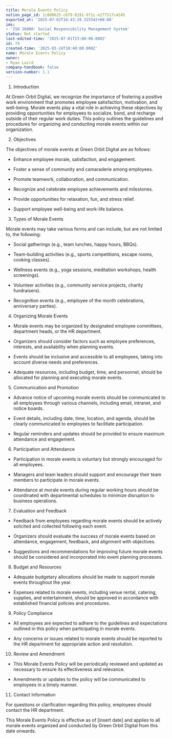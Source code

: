 ```yaml
---
title: Morale Events Policy
notion_page_id: 1c0d6625-c679-8191-971c-e277517c4245
exported_at: '2025-07-02T18:43:19.325542+00:00'
ims:
- 'ISO 26000: Social Responsibility Management System'
status: Not started
last-edited-time: '2025-07-01T23:00:00.000Z'
id: 79
created-time: '2025-03-24T10:40:00.000Z'
name: Morale Events Policy
owner:
- Ryan Laird
company-handbook: false
version-number: 1.1
---
```


1. Introduction

At Green Orbit Digital, we recognize the importance of fostering a positive work environment that promotes employee satisfaction, motivation, and well-being. Morale events play a vital role in achieving these objectives by providing opportunities for employees to socialize, bond, and recharge outside of their regular work duties. This policy outlines the guidelines and procedures for organizing and conducting morale events within our organization.

2. Objectives

The objectives of morale events at Green Orbit Digital are as follows:

- Enhance employee morale, satisfaction, and engagement.

- Foster a sense of community and camaraderie among employees.

- Promote teamwork, collaboration, and communication.

- Recognize and celebrate employee achievements and milestones.

- Provide opportunities for relaxation, fun, and stress relief.

- Support employee well-being and work-life balance.

3. Types of Morale Events

Morale events may take various forms and can include, but are not limited to, the following:

- Social gatherings (e.g., team lunches, happy hours, BBQs).

- Team-building activities (e.g., sports competitions, escape rooms, cooking classes).

- Wellness events (e.g., yoga sessions, meditation workshops, health screenings).

- Volunteer activities (e.g., community service projects, charity fundraisers).

- Recognition events (e.g., employee of the month celebrations, anniversary parties).

4. Organizing Morale Events

- Morale events may be organized by designated employee committees, department heads, or the HR department.

- Organizers should consider factors such as employee preferences, interests, and availability when planning events.

- Events should be inclusive and accessible to all employees, taking into account diverse needs and preferences.

- Adequate resources, including budget, time, and personnel, should be allocated for planning and executing morale events.

5. Communication and Promotion

- Advance notice of upcoming morale events should be communicated to all employees through various channels, including email, intranet, and notice boards.

- Event details, including date, time, location, and agenda, should be clearly communicated to employees to facilitate participation.

- Regular reminders and updates should be provided to ensure maximum attendance and engagement.

6. Participation and Attendance

- Participation in morale events is voluntary but strongly encouraged for all employees.

- Managers and team leaders should support and encourage their team members to participate in morale events.

- Attendance at morale events during regular working hours should be coordinated with departmental schedules to minimize disruption to business operations.

7. Evaluation and Feedback

- Feedback from employees regarding morale events should be actively solicited and collected following each event.

- Organizers should evaluate the success of morale events based on attendance, engagement, feedback, and alignment with objectives.

- Suggestions and recommendations for improving future morale events should be considered and incorporated into event planning processes.

8. Budget and Resources

- Adequate budgetary allocations should be made to support morale events throughout the year.

- Expenses related to morale events, including venue rental, catering, supplies, and entertainment, should be approved in accordance with established financial policies and procedures.

9. Policy Compliance

- All employees are expected to adhere to the guidelines and expectations outlined in this policy when participating in morale events.

- Any concerns or issues related to morale events should be reported to the HR department for appropriate action and resolution.

10. Review and Amendment

- This Morale Events Policy will be periodically reviewed and updated as necessary to ensure its effectiveness and relevance.

- Amendments or updates to the policy will be communicated to employees in a timely manner.

11. Contact Information

For questions or clarification regarding this policy, employees should contact the HR department.

This Morale Events Policy is effective as of [insert date] and applies to all morale events organized and conducted by Green Orbit Digital from this date onwards.